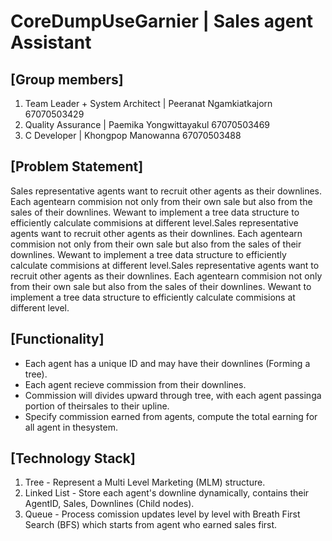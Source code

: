 # CoreDumpUseGarnier | Sales agent Assistant

## [Group members]
1. Team Leader + System Architect | Peeranat Ngamkiatkajorn 67070503429
2. Quality Assurance | Paemika Yongwittayakul 67070503469
3. C Developer | Khongpop Manowanna 67070503488

## [Problem Statement]
Sales representative agents want to recruit other agents as their downlines. Each agentearn commision not only from their own sale but also from the sales of their downlines. Wewant to implement a tree data structure to efficiently calculate commisions at different level.Sales representative agents want to recruit other agents as their downlines. Each agentearn commision not only from their own sale but also from the sales of their downlines. Wewant to implement a tree data structure to efficiently calculate commisions at different level.Sales representative agents want to recruit other agents as their downlines. Each agentearn commision not only from their own sale but also from the sales of their downlines. Wewant to implement a tree data structure to efficiently calculate commisions at different level.

## [Functionality]
- Each agent has a unique ID and may have their downlines (Forming a tree).
- Each agent recieve commission from their downlines.
- Commission will divides upward through tree, with each agent passinga portion of theirsales to their upline.
- Specify commission earned from agents, compute the total earning for all agent in thesystem.

## [Technology Stack]
1. Tree - Represent a Multi Level Marketing (MLM) structure.
2. Linked List - Store each agent's downline dynamically, contains their AgentID, Sales, Downlines (Child nodes).
3. Queue - Process comission updates level by level with Breath First Search (BFS) which starts from agent who earned sales first.
